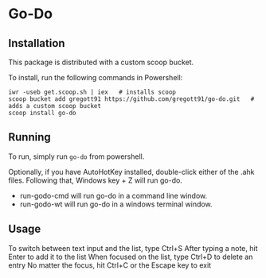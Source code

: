 # Go-Do

## Installation
This package is distributed with a custom scoop bucket.

To install, run the following commands in Powershell:

    iwr -useb get.scoop.sh | iex   # installs scoop
    scoop bucket add gregott91 https://github.com/gregott91/go-do.git   # adds a custom scoop bucket
    scoop install go-do

## Running
To run, simply run `go-do` from powershell.

Optionally, if you have AutoHotKey installed, double-click either of the .ahk files. Following that, Windows key + Z will run go-do.
* run-godo-cmd will run go-do in a command line window.
* run-godo-wt will run go-do in a windows terminal window.

## Usage
To switch between text input and the list, type Ctrl+S
After typing a note, hit Enter to add it to the list
When focused on the list, type Ctrl+D to delete an entry
No matter the focus, hit Ctrl+C or the Escape key to exit